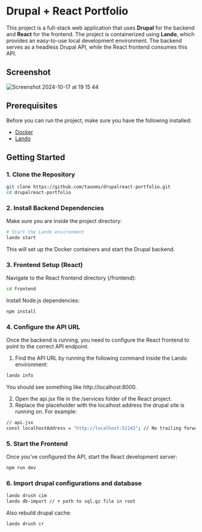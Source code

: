 # Drupal + React Portfolio

This project is a full-stack web application that uses **Drupal** for the backend and **React** for the frontend. The project is containerized using **Lando**, which provides an easy-to-use local development environment. The backend serves as a headless Drupal API, while the React frontend consumes this API.

## Screenshot

![Screenshot 2024-10-17 at 19 15 44](https://github.com/user-attachments/assets/8902ca19-e4c1-49b8-9eb0-0762766283ac)

## Prerequisites

Before you can run the project, make sure you have the following installed:

- [Docker](https://www.docker.com/get-started)
- [Lando](https://docs.lando.dev/basics/installation.html)

## Getting Started

### 1. Clone the Repository

```bash
git clone https://github.com/tauoms/drupalreact-portfolio.git
cd drupalreact-portfolio
```

### 2. Install Backend Dependencies

Make sure you are inside the project directory:

```bash
# Start the Lando environment
lando start
```

This will set up the Docker containers and start the Drupal backend.

### 3. Frontend Setup (React)

Navigate to the React frontend directory (/frontend):

```bash
cd frontend
```

Install Node.js dependencies:

```bash
npm install
```

### 4. Configure the API URL

Once the backend is running, you need to configure the React frontend to point to the correct API endpoint.

1. Find the API URL by running the following command inside the Lando environment:

```bash
lando info
```

You should see something like http://localhost:8000.

2. Open the api.jsx file in the /services folder of the React project.
3. Replace the placeholder with the localhost address the drupal site is running on. For example:

```bash
// api.jsx
const localhostAddress = "http://localhost:52142"; // No trailing forward slash!
```

### 5. Start the Frontend

Once you’ve configured the API, start the React development server:

```bash
npm run dev
```

### 6. Import drupal configurations and database

```bash
lando drush cim
lando db-import // + path to sql.gz file in root
```

Also rebuild drupal cache:

```bash
lando drush cr
```
